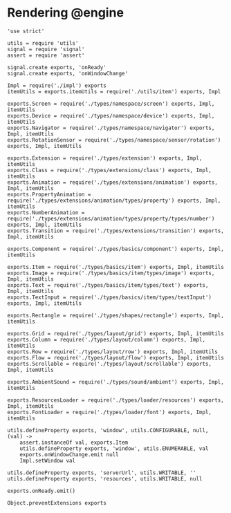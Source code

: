 Rendering @engine
=================

	'use strict'

	utils = require 'utils'
	signal = require 'signal'
	assert = require 'assert'

	signal.create exports, 'onReady'
	signal.create exports, 'onWindowChange'

	Impl = require('./impl') exports
	itemUtils = exports.itemUtils = require('./utils/item') exports, Impl

	exports.Screen = require('./types/namespace/screen') exports, Impl, itemUtils
	exports.Device = require('./types/namespace/device') exports, Impl, itemUtils
	exports.Navigator = require('./types/namespace/navigator') exports, Impl, itemUtils
	exports.RotationSensor = require('./types/namespace/sensor/rotation') exports, Impl, itemUtils

	exports.Extension = require('./types/extension') exports, Impl, itemUtils
	exports.Class = require('./types/extensions/class') exports, Impl, itemUtils
	exports.Animation = require('./types/extensions/animation') exports, Impl, itemUtils
	exports.PropertyAnimation = require('./types/extensions/animation/types/property') exports, Impl, itemUtils
	exports.NumberAnimation = require('./types/extensions/animation/types/property/types/number') exports, Impl, itemUtils
	exports.Transition = require('./types/extensions/transition') exports, Impl, itemUtils

	exports.Component = require('./types/basics/component') exports, Impl, itemUtils

	exports.Item = require('./types/basics/item') exports, Impl, itemUtils
	exports.Image = require('./types/basics/item/types/image') exports, Impl, itemUtils
	exports.Text = require('./types/basics/item/types/text') exports, Impl, itemUtils
	exports.TextInput = require('./types/basics/item/types/textInput') exports, Impl, itemUtils

	exports.Rectangle = require('./types/shapes/rectangle') exports, Impl, itemUtils

	exports.Grid = require('./types/layout/grid') exports, Impl, itemUtils
	exports.Column = require('./types/layout/column') exports, Impl, itemUtils
	exports.Row = require('./types/layout/row') exports, Impl, itemUtils
	exports.Flow = require('./types/layout/flow') exports, Impl, itemUtils
	exports.Scrollable = require('./types/layout/scrollable') exports, Impl, itemUtils

	exports.AmbientSound = require('./types/sound/ambient') exports, Impl, itemUtils

	exports.ResourcesLoader = require('./types/loader/resources') exports, Impl, itemUtils
	exports.FontLoader = require('./types/loader/font') exports, Impl, itemUtils

	utils.defineProperty exports, 'window', utils.CONFIGURABLE, null, (val) ->
		assert.instanceOf val, exports.Item
		utils.defineProperty exports, 'window', utils.ENUMERABLE, val
		exports.onWindowChange.emit null
		Impl.setWindow val

	utils.defineProperty exports, 'serverUrl', utils.WRITABLE, ''
	utils.defineProperty exports, 'resources', utils.WRITABLE, null

	exports.onReady.emit()

	Object.preventExtensions exports
